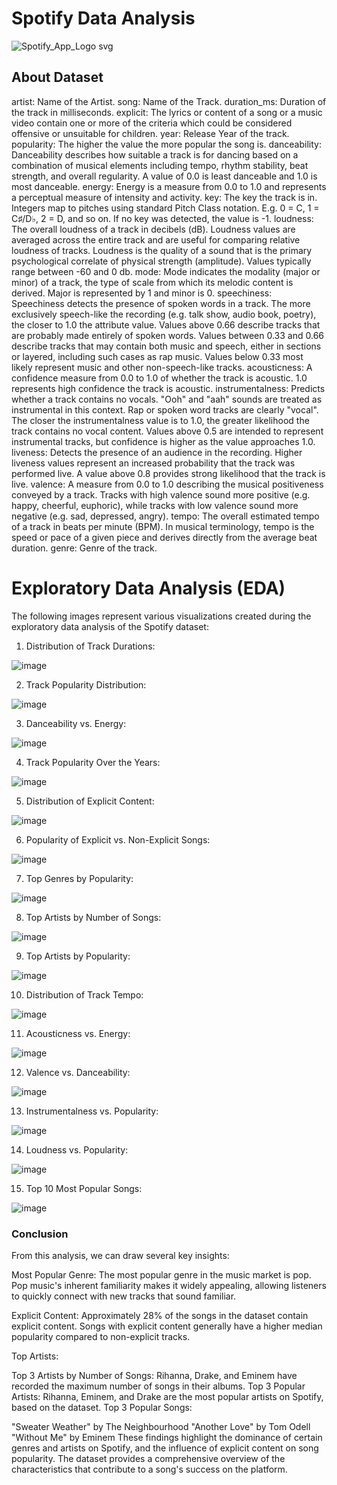 # Spotify Data Analysis
![Spotify_App_Logo svg](https://github.com/user-attachments/assets/07a05927-8efd-4bd9-be93-668371160338)

## About Dataset

artist: Name of the Artist.
song: Name of the Track.
duration_ms: Duration of the track in milliseconds.
explicit: The lyrics or content of a song or a music video contain one or more of the criteria which could be considered offensive or unsuitable for children.
year: Release Year of the track.
popularity: The higher the value the more popular the song is.
danceability: Danceability describes how suitable a track is for dancing based on a combination of musical elements including tempo, rhythm stability, beat strength, and overall regularity. A value of 0.0 is least danceable and 1.0 is most danceable.
energy: Energy is a measure from 0.0 to 1.0 and represents a perceptual measure of intensity and activity.
key: The key the track is in. Integers map to pitches using standard Pitch Class notation. E.g. 0 = C, 1 = C♯/D♭, 2 = D, and so on. If no key was detected, the value is -1.
loudness: The overall loudness of a track in decibels (dB). Loudness values are averaged across the entire track and are useful for comparing relative loudness of tracks. Loudness is the quality of a sound that is the primary psychological correlate of physical strength (amplitude). Values typically range between -60 and 0 db.
mode: Mode indicates the modality (major or minor) of a track, the type of scale from which its melodic content is derived. Major is represented by 1 and minor is 0.
speechiness: Speechiness detects the presence of spoken words in a track. The more exclusively speech-like the recording (e.g. talk show, audio book, poetry), the closer to 1.0 the attribute value. Values above 0.66 describe tracks that are probably made entirely of spoken words. Values between 0.33 and 0.66 describe tracks that may contain both music and speech, either in sections or layered, including such cases as rap music. Values below 0.33 most likely represent music and other non-speech-like tracks.
acousticness: A confidence measure from 0.0 to 1.0 of whether the track is acoustic. 1.0 represents high confidence the track is acoustic.
instrumentalness: Predicts whether a track contains no vocals. "Ooh" and "aah" sounds are treated as instrumental in this context. Rap or spoken word tracks are clearly "vocal". The closer the instrumentalness value is to 1.0, the greater likelihood the track contains no vocal content. Values above 0.5 are intended to represent instrumental tracks, but confidence is higher as the value approaches 1.0.
liveness: Detects the presence of an audience in the recording. Higher liveness values represent an increased probability that the track was performed live. A value above 0.8 provides strong likelihood that the track is live.
valence: A measure from 0.0 to 1.0 describing the musical positiveness conveyed by a track. Tracks with high valence sound more positive (e.g. happy, cheerful, euphoric), while tracks with low valence sound more negative (e.g. sad, depressed, angry).
tempo: The overall estimated tempo of a track in beats per minute (BPM). In musical terminology, tempo is the speed or pace of a given piece and derives directly from the average beat duration.
genre: Genre of the track.

# Exploratory Data Analysis (EDA)

The following images represent various visualizations created during the exploratory data analysis of the Spotify dataset:

1. Distribution of Track Durations:

![image](https://github.com/user-attachments/assets/f54c656f-b977-443a-bb20-6f9e59d10c85)

2. Track Popularity Distribution:

![image](https://github.com/user-attachments/assets/7b307789-9292-4f86-87ce-39cc28707210)

3. Danceability vs. Energy:

![image](https://github.com/user-attachments/assets/db5dc402-2c25-4ab8-984c-7c46cebc4d52)

4. Track Popularity Over the Years:

![image](https://github.com/user-attachments/assets/fcd721da-282a-483d-89d2-849d51cebdaa)

5. Distribution of Explicit Content:

![image](https://github.com/user-attachments/assets/55a443d3-ce48-4d4a-8b47-4af883193dfd)

6. Popularity of Explicit vs. Non-Explicit Songs:

![image](https://github.com/user-attachments/assets/2567fb23-a263-4552-87e7-9c1aeca54dbb)

7. Top Genres by Popularity:

![image](https://github.com/user-attachments/assets/0ebf5e67-2815-44d3-be89-3b8643a7f2f5)

8. Top Artists by Number of Songs:

![image](https://github.com/user-attachments/assets/d40cc887-6b81-49f7-82ef-33c2abca6c77)

9. Top Artists by Popularity:

![image](https://github.com/user-attachments/assets/b553d247-9412-4732-9892-0b82de53e11b)

10. Distribution of Track Tempo:

![image](https://github.com/user-attachments/assets/c29898c0-cfb3-40cb-9fde-b38ecb1278a6)

11. Acousticness vs. Energy:

![image](https://github.com/user-attachments/assets/c0d51009-9dd7-4f9f-a20d-e375090798ac)

12. Valence vs. Danceability:

![image](https://github.com/user-attachments/assets/1d319cf4-a0ed-461e-9f58-97c93669a8d3)

13. Instrumentalness vs. Popularity:

![image](https://github.com/user-attachments/assets/af6e7afc-163d-47dd-83a6-76f8f4336956)

14. Loudness vs. Popularity:

![image](https://github.com/user-attachments/assets/b3f50231-c54f-4e3f-97fb-6c7833c6a270)

15. Top 10 Most Popular Songs:

![image](https://github.com/user-attachments/assets/f5011dea-66dc-4e37-896a-c908f27d51b5)

### Conclusion

From this analysis, we can draw several key insights:

Most Popular Genre: The most popular genre in the music market is pop. Pop music's inherent familiarity makes it widely appealing, allowing listeners to quickly connect with new tracks that sound familiar.

Explicit Content: Approximately 28% of the songs in the dataset contain explicit content. Songs with explicit content generally have a higher median popularity compared to non-explicit tracks.

Top Artists:

Top 3 Artists by Number of Songs: Rihanna, Drake, and Eminem have recorded the maximum number of songs in their albums.
Top 3 Popular Artists: Rihanna, Eminem, and Drake are the most popular artists on Spotify, based on the dataset.
Top 3 Popular Songs:

"Sweater Weather" by The Neighbourhood
"Another Love" by Tom Odell
"Without Me" by Eminem
These findings highlight the dominance of certain genres and artists on Spotify, and the influence of explicit content on song popularity. The dataset provides a comprehensive overview of the characteristics that contribute to a song's success on the platform.
